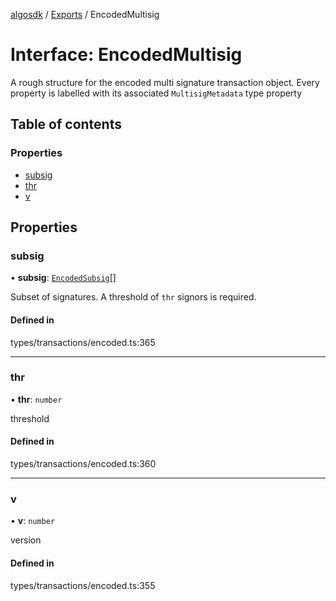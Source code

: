 [algosdk](../README.md) / [Exports](../modules.md) / EncodedMultisig

# Interface: EncodedMultisig

A rough structure for the encoded multi signature transaction object.
Every property is labelled with its associated `MultisigMetadata` type property

## Table of contents

### Properties

- [subsig](EncodedMultisig.md#subsig)
- [thr](EncodedMultisig.md#thr)
- [v](EncodedMultisig.md#v)

## Properties

### subsig

• **subsig**: [`EncodedSubsig`](EncodedSubsig.md)[]

Subset of signatures. A threshold of `thr` signors is required.

#### Defined in

types/transactions/encoded.ts:365

___

### thr

• **thr**: `number`

threshold

#### Defined in

types/transactions/encoded.ts:360

___

### v

• **v**: `number`

version

#### Defined in

types/transactions/encoded.ts:355
